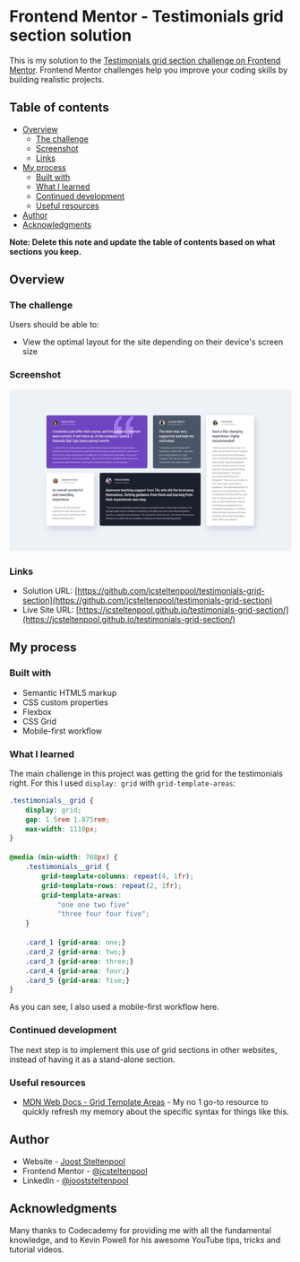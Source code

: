 # Frontend Mentor - Testimonials grid section solution

This is my solution to the [Testimonials grid section challenge on Frontend Mentor](https://www.frontendmentor.io/challenges/testimonials-grid-section-Nnw6J7Un7). Frontend Mentor challenges help you improve your coding skills by building realistic projects. 

## Table of contents

- [Overview](#overview)
  - [The challenge](#the-challenge)
  - [Screenshot](#screenshot)
  - [Links](#links)
- [My process](#my-process)
  - [Built with](#built-with)
  - [What I learned](#what-i-learned)
  - [Continued development](#continued-development)
  - [Useful resources](#useful-resources)
- [Author](#author)
- [Acknowledgments](#acknowledgments)

**Note: Delete this note and update the table of contents based on what sections you keep.**

## Overview

### The challenge

Users should be able to:

- View the optimal layout for the site depending on their device's screen size

### Screenshot

![Screenshot of my solution of the desktop design](./design/desktop-screenshot.jpg)

### Links

- Solution URL: [https://github.com/jcsteltenpool/testimonials-grid-section](https://github.com/jcsteltenpool/testimonials-grid-section)
- Live Site URL: [https://jcsteltenpool.github.io/testimonials-grid-section/](https://jcsteltenpool.github.io/testimonials-grid-section/)

## My process

### Built with

- Semantic HTML5 markup
- CSS custom properties
- Flexbox
- CSS Grid
- Mobile-first workflow

### What I learned

The main challenge in this project was getting the grid for the testimonials right. For this I used `display: grid` with `grid-template-areas`:

```css
.testimonials__grid {
    display: grid;
    gap: 1.5rem 1.875rem;
    max-width: 1110px;
}

@media (min-width: 768px) {
    .testimonials__grid {
        grid-template-columns: repeat(4, 1fr);
        grid-template-rows: repeat(2, 1fr);
        grid-template-areas: 
            "one one two five"
            "three four four five";
    }

    .card_1 {grid-area: one;}  
    .card_2 {grid-area: two;}
    .card_3 {grid-area: three;}
    .card_4 {grid-area: four;}
    .card_5 {grid-area: five;}
}
```
As you can see, I also used a mobile-first workflow here.

### Continued development

The next step is to implement this use of grid sections in other websites, instead of having it as a stand-alone section.

### Useful resources

- [MDN Web Docs - Grid Template Areas](https://developer.mozilla.org/en-US/docs/Web/CSS/grid-template-areas) - My no 1 go-to resource to quickly refresh my memory about the specific syntax for things like this.


## Author

- Website - [Joost Steltenpool](https://jooststeltenpool.nl)
- Frontend Mentor - [@jcsteltenpool](https://www.frontendmentor.io/profile/jcsteltenpool)
- LinkedIn - [@jooststeltenpool](https://www.linkedin.com/in/jooststeltenpool/)


## Acknowledgments

Many thanks to Codecademy for providing me with all the fundamental knowledge, and to Kevin Powell for his awesome YouTube tips, tricks and tutorial videos.